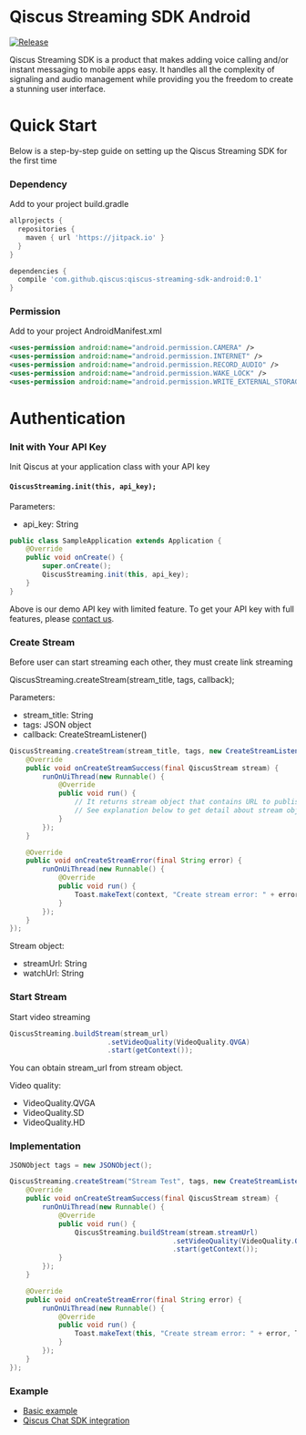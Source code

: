 # Qiscus Streaming SDK Android

[![Release](https://jitpack.io/v/qiscus/qiscus-streaming-sdk-android.svg)](https://jitpack.io/#qiscus/qiscus-streaming-sdk-android)

Qiscus Streaming SDK is a product that makes adding voice calling and/or instant messaging to mobile apps easy. It handles all the complexity of signaling and audio management while providing you the freedom to create a stunning user interface.

# Quick Start

Below is a step-by-step guide on setting up the Qiscus Streaming SDK for the first time

### Dependency

Add to your project build.gradle

```groovy
allprojects {
  repositories {
    maven { url 'https://jitpack.io' }
  }
}
```

```groovy
dependencies {
  compile 'com.github.qiscus:qiscus-streaming-sdk-android:0.1'
}
```

### Permission

Add to your project AndroidManifest.xml

```xml
<uses-permission android:name="android.permission.CAMERA" />
<uses-permission android:name="android.permission.INTERNET" />
<uses-permission android:name="android.permission.RECORD_AUDIO" />
<uses-permission android:name="android.permission.WAKE_LOCK" />
<uses-permission android:name="android.permission.WRITE_EXTERNAL_STORAGE" />
```

# Authentication

### Init with Your API Key

Init Qiscus at your application class with your API key

#### `QiscusStreaming.init(this, api_key);`

Parameters:
* api_key: String

```java
public class SampleApplication extends Application {
    @Override
    public void onCreate() {
        super.onCreate();
        QiscusStreaming.init(this, api_key);
    }
}
```

Above is our demo API key with limited feature. To get your API key with full features, please [contact us](https://www.qiscus.com/contactus).

### Create Stream

Before user can start streaming each other, they must create link streaming

QiscusStreaming.createStream(stream_title, tags, callback);

Parameters:
* stream_title: String
* tags: JSON object
* callback: CreateStreamListener()

```java
QiscusStreaming.createStream(stream_title, tags, new CreateStreamListener() {
    @Override
    public void onCreateStreamSuccess(final QiscusStream stream) {
        runOnUiThread(new Runnable() {
            @Override
            public void run() {
                // It returns stream object that contains URL to publish your stream.
                // See explanation below to get detail about stream object.
            }
        });
    }

    @Override
    public void onCreateStreamError(final String error) {
        runOnUiThread(new Runnable() {
            @Override
            public void run() {
                Toast.makeText(context, "Create stream error: " + error, Toast.LENGTH_SHORT).show();
            }
        });
    }
});
```

Stream object:
* streamUrl: String
* watchUrl: String

### Start Stream

Start video streaming

```java
QiscusStreaming.buildStream(stream_url)
                        .setVideoQuality(VideoQuality.QVGA)
                        .start(getContext());
```

You can obtain stream_url from stream object.

Video quality:
- VideoQuality.QVGA
- VideoQuality.SD
- VideoQuality.HD

### Implementation

```java
JSONObject tags = new JSONObject();

QiscusStreaming.createStream("Stream Test", tags, new CreateStreamListener() {
    @Override
    public void onCreateStreamSuccess(final QiscusStream stream) {
        runOnUiThread(new Runnable() {
            @Override
            public void run() {
                QiscusStreaming.buildStream(stream.streamUrl)
                                        .setVideoQuality(VideoQuality.QVGA)
                                        .start(getContext());
            }
        });
    }

    @Override
    public void onCreateStreamError(final String error) {
        runOnUiThread(new Runnable() {
            @Override
            public void run() {
                Toast.makeText(this, "Create stream error: " + error, Toast.LENGTH_SHORT).show();
            }
        });
    }
});
```
### Example

- [Basic example](https://github.com/qiscus/qiscus-streaming-sdk-android/blob/master/app/src/main/java/com/qiscus/streaming/sample/BasicStreamActivity.java)
- [Qiscus Chat SDK integration](https://github.com/qiscus/qiscus-streaming-sdk-android/blob/master/app/src/main/java/com/qiscus/streaming/sample/SimpleCustomChatActivity.java)

